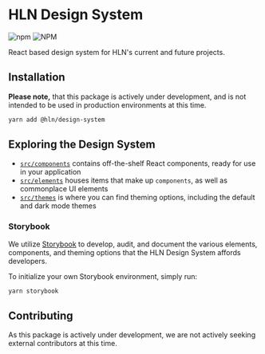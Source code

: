 # HLN Design System

![npm](https://img.shields.io/npm/v/@hln/design-system) ![NPM](https://img.shields.io/npm/l/@hln/design-system)

React based design system for HLN's current and future projects.

## Installation

**Please note,** that this package is actively under development, and is not intended to be used in production environments at this time.

```bash
yarn add @hln/design-system
```

## Exploring the Design System

-   [`src/components`]() contains off-the-shelf React components, ready for use in your application
-   [`src/elements`]() houses items that make up `components`, as well as commonplace UI elements
-   [`src/themes`]() is where you can find theming options, including the default and dark mode themes

### Storybook

We utilize [Storybook](https://storybook.js.org/) to develop, audit, and document the various elements, components, and theming options that the HLN Design System affords developers.

To initialize your own Storybook environment, simply run:

```bash
yarn storybook
```

## Contributing

As this package is actively under development, we are not actively seeking external contributors at this time.
